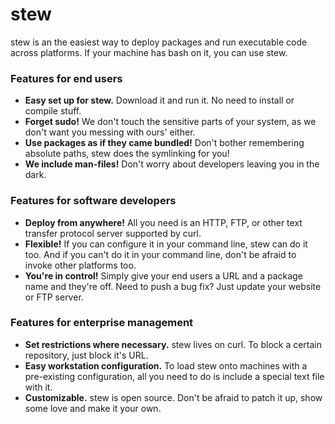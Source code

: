 stew
====

stew is an the easiest way to deploy packages and run executable code across platforms. If your machine has bash on it, you can use stew.

### Features for end users

- **Easy set up for stew.** Download it and run it. No need to install or compile stuff.
- **Forget sudo!** We don't touch the sensitive parts of your system, as we don't want you messing with ours' either.
- **Use packages as if they came bundled!** Don't bother remembering absolute paths, stew does the symlinking for you!
- **We include man-files!** Don't worry about developers leaving you in the dark.

### Features for software developers

- **Deploy from anywhere!** All you need is an HTTP, FTP, or other text transfer protocol server supported by curl.
- **Flexible!** If you can configure it in your command line, stew can do it too. And if you can't do it in your command line, don't be afraid to invoke other platforms too.
- **You're in control!** Simply give your end users a URL and a package name and they're off. Need to push a bug fix? Just update your website or FTP server.

### Features for enterprise management

- **Set restrictions where necessary.** stew lives on curl. To block a certain repository, just block it's URL.
- **Easy workstation configuration.** To load stew onto machines with a pre-existing configuration, all you need to do is include a special text file with it.
- **Customizable.** stew is open source. Don't be afraid to patch it up, show some love and make it your own.
